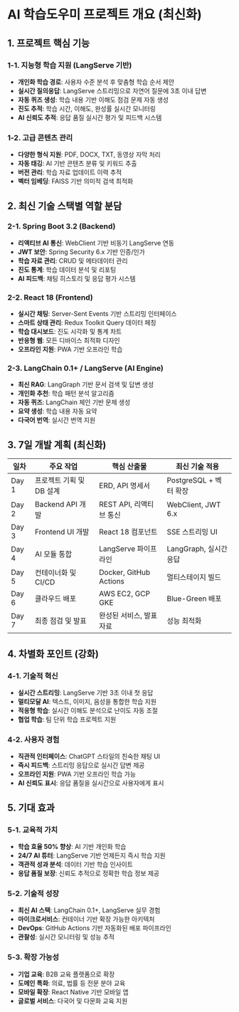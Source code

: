 # AI 학습도우미 프로젝트 개요 (최신화)

## 1. 프로젝트 핵심 기능

### 1-1. 지능형 학습 지원 (LangServe 기반)
- **개인화 학습 경로**: 사용자 수준 분석 후 맞춤형 학습 순서 제안
- **실시간 질의응답**: LangServe 스트리밍으로 자연어 질문에 3초 이내 답변
- **자동 퀴즈 생성**: 학습 내용 기반 이해도 점검 문제 자동 생성
- **진도 추적**: 학습 시간, 이해도, 완성률 실시간 모니터링
- **AI 신뢰도 추적**: 응답 품질 실시간 평가 및 피드백 시스템

### 1-2. 고급 콘텐츠 관리
- **다양한 형식 지원**: PDF, DOCX, TXT, 동영상 자막 처리
- **자동 태깅**: AI 기반 콘텐츠 분류 및 키워드 추출
- **버전 관리**: 학습 자료 업데이트 이력 추적
- **벡터 임베딩**: FAISS 기반 의미적 검색 최적화

## 2. 최신 기술 스택별 역할 분담

### 2-1. Spring Boot 3.2 (Backend)
- **리액티브 AI 통신**: WebClient 기반 비동기 LangServe 연동
- **JWT 보안**: Spring Security 6.x 기반 인증/인가
- **학습 자료 관리**: CRUD 및 메타데이터 관리
- **진도 통계**: 학습 데이터 분석 및 리포팅
- **AI 피드백**: 채팅 히스토리 및 응답 평가 시스템

### 2-2. React 18 (Frontend)
- **실시간 채팅**: Server-Sent Events 기반 스트리밍 인터페이스
- **스마트 상태 관리**: Redux Toolkit Query 데이터 페칭
- **학습 대시보드**: 진도 시각화 및 통계 차트
- **반응형 웹**: 모든 디바이스 최적화 디자인
- **오프라인 지원**: PWA 기반 오프라인 학습

### 2-3. LangChain 0.1+ / LangServe (AI Engine)
- **최신 RAG**: LangGraph 기반 문서 검색 및 답변 생성
- **개인화 추천**: 학습 패턴 분석 알고리즘
- **자동 퀴즈**: LangChain 체인 기반 문제 생성
- **요약 생성**: 학습 내용 자동 요약
- **다국어 번역**: 실시간 번역 지원

## 3. 7일 개발 계획 (최신화)

| 일차 | 주요 작업 | 핵심 산출물 | 최신 기술 적용 |
|------|----------|------------|--------------|
| Day 1 | 프로젝트 기획 및 DB 설계 | ERD, API 명세서 | PostgreSQL + 벡터 확장 |
| Day 2 | Backend API 개발 | REST API, 리액티브 통신 | WebClient, JWT 6.x |
| Day 3 | Frontend UI 개발 | React 18 컴포넌트 | SSE 스트리밍 UI |
| Day 4 | AI 모듈 통합 | LangServe 파이프라인 | LangGraph, 실시간 응답 |
| Day 5 | 컨테이너화 및 CI/CD | Docker, GitHub Actions | 멀티스테이지 빌드 |
| Day 6 | 클라우드 배포 | AWS EC2, GCP GKE | Blue-Green 배포 |
| Day 7 | 최종 점검 및 발표 | 완성된 서비스, 발표자료 | 성능 최적화 |

## 4. 차별화 포인트 (강화)

### 4-1. 기술적 혁신
- **실시간 스트리밍**: LangServe 기반 3초 이내 첫 응답
- **멀티모달 AI**: 텍스트, 이미지, 음성을 통합한 학습 지원
- **적응형 학습**: 실시간 이해도 분석으로 난이도 자동 조절
- **협업 학습**: 팀 단위 학습 프로젝트 지원

### 4-2. 사용자 경험
- **직관적 인터페이스**: ChatGPT 스타일의 친숙한 채팅 UI
- **즉시 피드백**: 스트리밍 응답으로 실시간 답변 제공
- **오프라인 지원**: PWA 기반 오프라인 학습 가능
- **AI 신뢰도 표시**: 응답 품질을 실시간으로 사용자에게 표시

## 5. 기대 효과

### 5-1. 교육적 가치
- **학습 효율 50% 향상**: AI 기반 개인화 학습
- **24/7 AI 튜터**: LangServe 기반 언제든지 즉시 학습 지원
- **객관적 성과 분석**: 데이터 기반 학습 인사이트
- **응답 품질 보장**: 신뢰도 추적으로 정확한 학습 정보 제공

### 5-2. 기술적 성장
- **최신 AI 스택**: LangChain 0.1+, LangServe 실무 경험
- **마이크로서비스**: 컨테이너 기반 확장 가능한 아키텍처
- **DevOps**: GitHub Actions 기반 자동화된 배포 파이프라인
- **관찰성**: 실시간 모니터링 및 성능 추적

### 5-3. 확장 가능성
- **기업 교육**: B2B 교육 플랫폼으로 확장
- **도메인 특화**: 의료, 법률 등 전문 분야 교육
- **모바일 확장**: React Native 기반 모바일 앱
- **글로벌 서비스**: 다국어 및 다문화 교육 지원